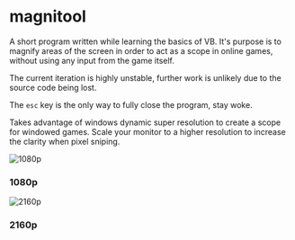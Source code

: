 # magnitool
A short program written while learning the basics of VB. It's purpose is to magnify areas of the screen in order to act as a scope in online games, without using any input from the game itself.

The current iteration is highly unstable, further work is unlikely due to the source code being lost.

The `esc` key is the only way to fully close the program, stay woke.

Takes advantage of windows dynamic super resolution to create a scope for windowed games. Scale your monitor to a higher resolution to increase the clarity when pixel sniping.

![1080p](https://cdn.discordapp.com/attachments/508876840270561302/717557181188276294/unknown.png)
### 1080p
![2160p](https://cdn.discordapp.com/attachments/77258804168757248/717558140387852308/unknown.png)
### 2160p
